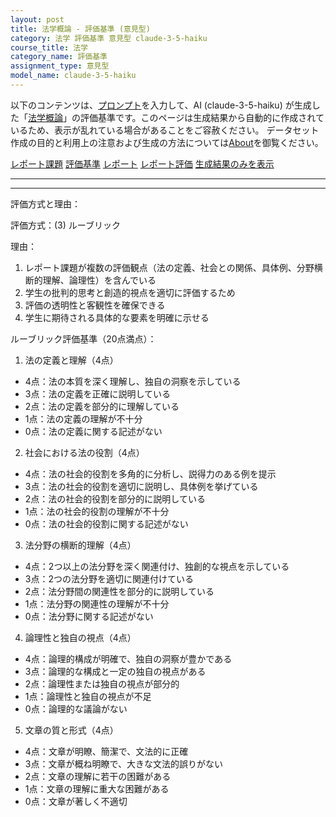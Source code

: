 ```yaml
---
layout: post
title: 法学概論 - 評価基準 (意見型)
category: 法学 評価基準 意見型 claude-3-5-haiku
course_title: 法学
category_name: 評価基準
assignment_type: 意見型
model_name: claude-3-5-haiku
---
```


以下のコンテンツは、[プロンプト](https://github.com/takedatoshiyuki/synthetic_assignments/tree/main/generated/法学/claude-3-5-haiku/prompt_評価基準-意見型.md)を入力して、AI (claude-3-5-haiku) が生成した「[法学概論](/contents/法学/)」の評価基準です。このページは生成結果から自動的に作成されているため、表示が乱れている場合があることをご容赦ください。
データセット作成の目的と利用上の注意および生成の方法については[About](/About)を御覧ください。

[レポート課題](../レポート課題-意見型)
[評価基準](../評価基準-意見型)
[レポート](../レポート-意見型)
[レポート評価](../レポート評価-意見型)
[生成結果のみを表示](https://github.com/takedatoshiyuki/synthetic_assignments/tree/main/generated/法学/claude-3-5-haiku/評価基準-意見型.md)
  

***
***
  
評価方式と理由：

評価方式：(3) ルーブリック

理由：
1. レポート課題が複数の評価観点（法の定義、社会との関係、具体例、分野横断的理解、論理性）を含んでいる
2. 学生の批判的思考と創造的視点を適切に評価するため
3. 評価の透明性と客観性を確保できる
4. 学生に期待される具体的な要素を明確に示せる

ルーブリック評価基準（20点満点）：

1. 法の定義と理解（4点）
- 4点：法の本質を深く理解し、独自の洞察を示している
- 3点：法の定義を正確に説明している
- 2点：法の定義を部分的に理解している
- 1点：法の定義の理解が不十分
- 0点：法の定義に関する記述がない

2. 社会における法の役割（4点）
- 4点：法の社会的役割を多角的に分析し、説得力のある例を提示
- 3点：法の社会的役割を適切に説明し、具体例を挙げている
- 2点：法の社会的役割を部分的に説明している
- 1点：法の社会的役割の理解が不十分
- 0点：法の社会的役割に関する記述がない

3. 法分野の横断的理解（4点）
- 4点：2つ以上の法分野を深く関連付け、独創的な視点を示している
- 3点：2つの法分野を適切に関連付けている
- 2点：法分野間の関連性を部分的に説明している
- 1点：法分野の関連性の理解が不十分
- 0点：法分野に関する記述がない

4. 論理性と独自の視点（4点）
- 4点：論理的構成が明確で、独自の洞察が豊かである
- 3点：論理的な構成と一定の独自の視点がある
- 2点：論理性または独自の視点が部分的
- 1点：論理性と独自の視点が不足
- 0点：論理的な議論がない

5. 文章の質と形式（4点）
- 4点：文章が明瞭、簡潔で、文法的に正確
- 3点：文章が概ね明瞭で、大きな文法的誤りがない
- 2点：文章の理解に若干の困難がある
- 1点：文章の理解に重大な困難がある
- 0点：文章が著しく不適切
